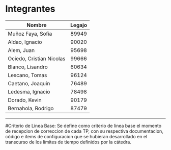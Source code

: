 # Integrantes

| Nombre | Legajo |
| --- | --- |
| Muñoz Faya, Sofia | 89949 |
| Aldao, Ignacio | 90020 |
| Alem, Juan | 95698 |
| Ociedo, Cristian Nicolas | 99666 |
| Blanco, Lisandro | 60634 |
| Lescano, Tomas | 96124 |
| Caetano, Joaquin | 76489|
| Ledesma, Ignacio | 78498 |
| Dorado, Kevin | 90179 |
| Bernahola, Rodrigo | 87479 |

___

#Criterio de Linea Base:
Se define como criterio de linea base el momento de recepcion de correccion de cada TP, con su respectiva documentacion, código e items de configuracion que se hubieran desarrollado en el transcurso de los límites de tiempo definidos por la cátedra.


